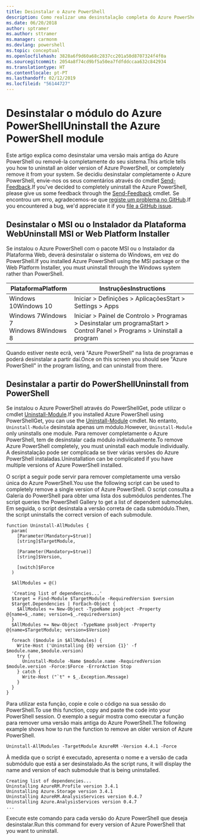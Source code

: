 ```yaml
---
title: Desinstalar o Azure PowerShell
description: Como realizar uma desinstalação completa do Azure PowerShell
ms.date: 06/20/2018
author: sptramer
ms.author: sttramer
ms.manager: carmonm
ms.devlang: powershell
ms.topic: conceptual
ms.openlocfilehash: 3828a6f9d60a68c2837cc201a50d8707324f4f0a
ms.sourcegitcommit: 2054a8f74cd9bf5a50ea7fdfddccaa632c842934
ms.translationtype: HT
ms.contentlocale: pt-PT
ms.lasthandoff: 02/12/2019
ms.locfileid: "56144727"
---
```

# <a name="uninstall-the-azure-powershell-module"></a><span data-ttu-id="2b39e-103">Desinstalar o módulo do Azure PowerShell</span><span class="sxs-lookup"><span data-stu-id="2b39e-103">Uninstall the Azure PowerShell module</span></span>

<span data-ttu-id="2b39e-104">Este artigo explica como desinstalar uma versão mais antiga do Azure PowerShell ou removê-la completamente do seu sistema.</span><span class="sxs-lookup"><span data-stu-id="2b39e-104">This article tells you how to uninstall an older version of Azure PowerShell, or completely remove it from your system.</span></span> <span data-ttu-id="2b39e-105">Se decidiu desinstalar completamente o Azure PowerShell, envie-nos os seus comentários através do cmdlet [Send-Feedback](/powershell/module/azurerm.profile/send-feedback).</span><span class="sxs-lookup"><span data-stu-id="2b39e-105">If you've decided to completely uninstall the Azure PowerShell, please give us some feedback through the [Send-Feedback](/powershell/module/azurerm.profile/send-feedback) cmdlet.</span></span>
<span data-ttu-id="2b39e-106">Se encontrou um erro, agradecemos-se que [registe um problema no GitHub](https://github.com/azure/azure-powershell/issues).</span><span class="sxs-lookup"><span data-stu-id="2b39e-106">If you encountered a bug, we'd appreciate it if you [file a GitHub issue](https://github.com/azure/azure-powershell/issues).</span></span>

## <a name="uninstall-msi-or-web-platform-installer"></a><span data-ttu-id="2b39e-107">Desinstalar o MSI ou o Instalador da Plataforma Web</span><span class="sxs-lookup"><span data-stu-id="2b39e-107">Uninstall MSI or Web Platform Installer</span></span>

<span data-ttu-id="2b39e-108">Se instalou o Azure PowerShell com o pacote MSI ou o Instalador da Plataforma Web, deverá desinstalar o sistema do Windows, em vez do PowerShell.</span><span class="sxs-lookup"><span data-stu-id="2b39e-108">If you installed Azure PowerShell using the MSI package or the Web Platform Installer, you must uninstall through the Windows system rather than PowerShell.</span></span>

| <span data-ttu-id="2b39e-109">Plataforma</span><span class="sxs-lookup"><span data-stu-id="2b39e-109">Platform</span></span> | <span data-ttu-id="2b39e-110">Instruções</span><span class="sxs-lookup"><span data-stu-id="2b39e-110">Instructions</span></span> |
|----------|--------------|
| <span data-ttu-id="2b39e-111">Windows 10</span><span class="sxs-lookup"><span data-stu-id="2b39e-111">Windows 10</span></span> | <span data-ttu-id="2b39e-112">Iniciar > Definições > Aplicações</span><span class="sxs-lookup"><span data-stu-id="2b39e-112">Start > Settings > Apps</span></span> |
| <span data-ttu-id="2b39e-113">Windows 7</span><span class="sxs-lookup"><span data-stu-id="2b39e-113">Windows 7</span></span> </br><span data-ttu-id="2b39e-114">Windows 8</span><span class="sxs-lookup"><span data-stu-id="2b39e-114">Windows 8</span></span> | <span data-ttu-id="2b39e-115">Iniciar > Painel de Controlo > Programas > Desinstalar um programa</span><span class="sxs-lookup"><span data-stu-id="2b39e-115">Start > Control Panel > Programs > Uninstall a program</span></span> |

<span data-ttu-id="2b39e-116">Quando estiver neste ecrã, verá "Azure PowerShell" na lista de programas e poderá desinstalar a partir daí.</span><span class="sxs-lookup"><span data-stu-id="2b39e-116">Once on this screen you should see "Azure PowerShell" in the program listing, and can uninstall from there.</span></span>

## <a name="uninstall-from-powershell"></a><span data-ttu-id="2b39e-117">Desinstalar a partir do PowerShell</span><span class="sxs-lookup"><span data-stu-id="2b39e-117">Uninstall from PowerShell</span></span>

<span data-ttu-id="2b39e-118">Se instalou o Azure PowerShell através do PowerShellGet, pode utilizar o cmdlet [Uninstall-Module](/powershell/module/powershellget/uninstall-module).</span><span class="sxs-lookup"><span data-stu-id="2b39e-118">If you installed Azure PowerShell using PowerShellGet, you can use the [Uninstall-Module](/powershell/module/powershellget/uninstall-module) cmdlet.</span></span> <span data-ttu-id="2b39e-119">No entanto, `Uninstall-Module` desinstala apenas um módulo.</span><span class="sxs-lookup"><span data-stu-id="2b39e-119">However, `Uninstall-Module` only uninstalls one module.</span></span> <span data-ttu-id="2b39e-120">Para remover completamente o Azure PowerShell, tem de desinstalar cada módulo individualmente.</span><span class="sxs-lookup"><span data-stu-id="2b39e-120">To remove Azure PowerShell completely, you must uninstall each module individually.</span></span> <span data-ttu-id="2b39e-121">A desinstalação pode ser complicada se tiver várias versões do Azure PowerShell instaladas.</span><span class="sxs-lookup"><span data-stu-id="2b39e-121">Uninstallation can be complicated if you have multiple versions of Azure PowerShell installed.</span></span>

<span data-ttu-id="2b39e-122">O script a seguir pode servir para remover completamente uma versão única do Azure PowerShell.</span><span class="sxs-lookup"><span data-stu-id="2b39e-122">You use the following script can be used to completely remove a single version of Azure PowerShell.</span></span> <span data-ttu-id="2b39e-123">O script consulta a Galeria do PowerShell para obter uma lista dos submódulos pendentes.</span><span class="sxs-lookup"><span data-stu-id="2b39e-123">The script queries the PowerShell Gallery to get a list of dependent submodules.</span></span> <span data-ttu-id="2b39e-124">Em seguida, o script desinstala a versão correta de cada submódulo.</span><span class="sxs-lookup"><span data-stu-id="2b39e-124">Then, the script uninstalls the correct version of each submodule.</span></span>

```powershell-interactive
function Uninstall-AllModules {
  param(
    [Parameter(Mandatory=$true)]
    [string]$TargetModule,

    [Parameter(Mandatory=$true)]
    [string]$Version,

    [switch]$Force
  )

  $AllModules = @()

  'Creating list of dependencies...'
  $target = Find-Module $TargetModule -RequiredVersion $version
  $target.Dependencies | ForEach-Object {
    $AllModules += New-Object -TypeName psobject -Property @{name=$_.name; version=$_.requiredversion}
  }
  $AllModules += New-Object -TypeName psobject -Property @{name=$TargetModule; version=$Version}

  foreach ($module in $AllModules) {
    Write-Host ('Uninstalling {0} version {1}' -f $module.name,$module.version)
    try {
      Uninstall-Module -Name $module.name -RequiredVersion $module.version -Force:$Force -ErrorAction Stop
    } catch {
      Write-Host ("`t" + $_.Exception.Message)
    }
  }
}
```

<span data-ttu-id="2b39e-125">Para utilizar esta função, copie e cole o código na sua sessão do PowerShell.</span><span class="sxs-lookup"><span data-stu-id="2b39e-125">To use this function, copy and paste the code into your PowerShell session.</span></span> <span data-ttu-id="2b39e-126">O exemplo a seguir mostra como executar a função para remover uma versão mais antiga do Azure PowerShell.</span><span class="sxs-lookup"><span data-stu-id="2b39e-126">The following example shows how to run the function to remove an older version of Azure PowerShell.</span></span>

```powershell-interactive
Uninstall-AllModules -TargetModule AzureRM -Version 4.4.1 -Force
```

<span data-ttu-id="2b39e-127">À medida que o script é executado, apresenta o nome e a versão de cada submódulo que está a ser desinstalado.</span><span class="sxs-lookup"><span data-stu-id="2b39e-127">As the script runs, it will display the name and version of each submodule that is being uninstalled.</span></span>

```output
Creating list of dependencies...
Uninstalling AzureRM.Profile version 3.4.1
Uninstalling Azure.Storage version 3.4.1
Uninstalling AzureRM.AnalysisServices version 0.4.7
Uninstalling Azure.AnalysisServices version 0.4.7
...
```

<span data-ttu-id="2b39e-128">Execute este comando para cada versão do Azure PowerShell que deseja desinstalar.</span><span class="sxs-lookup"><span data-stu-id="2b39e-128">Run this command for every version of Azure PowerShell that you want to uninstall.</span></span>